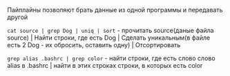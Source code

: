Пайплайны позволяют брать данные из одной программы и передавать другой

`cat source | grep Dog | uniq | sort` - прочитать source(даные файла source) | Найти строки, где есть Dog | Сделать уникальным(в файле есть 2 Dog - их обросить, оставить одну) | Отсортировать

`grep alias .bashrc | grep color` - найти строки, где есть слово слово alias в .bashrc | найти в этих строках строки, в которых есть color 